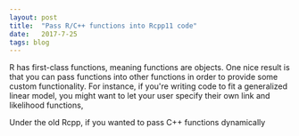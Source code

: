 ```yaml
---
layout: post
title:  "Pass R/C++ functions into Rcpp11 code"
date:   2017-7-25
tags: blog
---
```


R has first-class functions, meaning functions are objects. One nice result is that you can pass functions into other functions in order to provide some custom functionality. For instance, if you're writing code to fit a generalized linear model, you might want to let your user specify their own link and likelihood functions, 

Under the old Rcpp, if you wanted to pass C++ functions dynamically